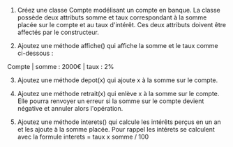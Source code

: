 
1) Créez une classe Compte modélisant un compte en banque. 
La classe possède deux attributs somme et taux correspondant à 
la somme placée sur le compte et au taux d'intérêt. Ces deux attributs 
doivent être affectés par le constructeur.

2) Ajoutez une méthode affiche() qui affiche la somme et le taux comme ci-dessous :

Compte | somme : 2000€ | taux : 2%

3) Ajoutez une méthode depot(x) qui ajoute x à la somme sur le compte.

4) Ajoutez une méthode retrait(x) qui enlève x à la somme sur le compte. 
Elle pourra renvoyer un erreur si la somme sur le compte devient négative 
et annuler alors l'opération.

5) Ajoutez une méthode interets() qui calcule les intérêts perçus en un an et les 
ajoute à la somme placée. Pour rappel les intérets se calculent avec la formule 
interets = taux x somme / 100
